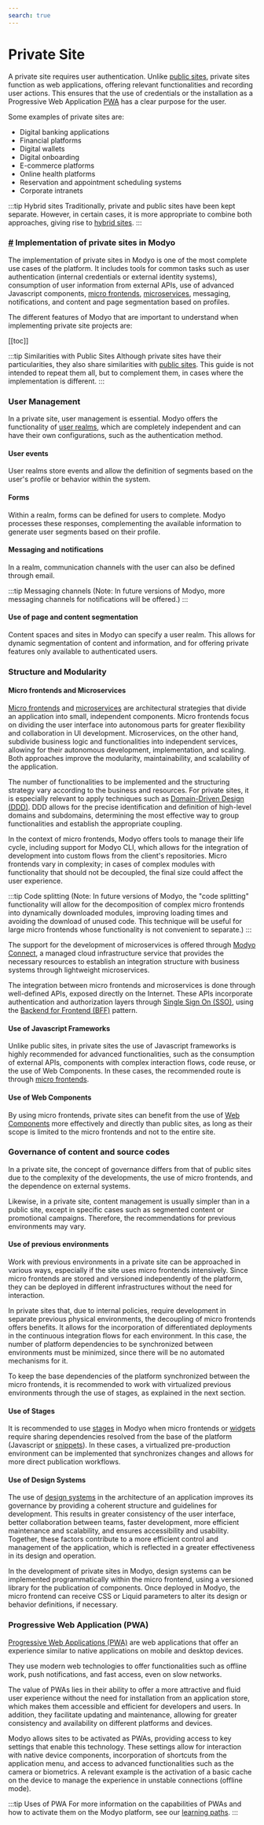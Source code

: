 ```yaml
---
search: true
---
```


# Private Site
A private site requires user authentication. Unlike [public sites](/en/architecture/patterns/public-site), private sites function as web applications, offering relevant functionalities and recording user actions. This ensures that the use of credentials or the installation as a Progressive Web Application [PWA](/en/architecture/patterns/pwa) has a clear purpose for the user.

Some examples of private sites are:
- Digital banking applications
- Financial platforms
- Digital wallets
- Digital onboarding
- E-commerce platforms
- Online health platforms
- Reservation and appointment scheduling systems
- Corporate intranets

:::tip Hybrid sites
Traditionally, private and public sites have been kept separate. However, in certain cases, it is more appropriate to combine both approaches, giving rise to [hybrid sites](/en/architecture/patterns/hybrid-site).
:::

<!-- Hack to avoid this title to be displayed in the TOC element -->
<h3><a href="#implementacion-de-sitios-privados-en-modyo">#</a> Implementation of private sites in Modyo</h3>

The implementation of private sites in Modyo is one of the most complete use cases of the platform. It includes tools for common tasks such as user authentication (internal credentials or external identity systems), consumption of user information from external APIs, use of advanced Javascript components, [micro frontends](/en/architecture/patterns/micro-frontend), [microservices](/en/architecture/patterns/microservice), messaging, notifications, and content and page segmentation based on profiles.

The different features of Modyo that are important to understand when implementing private site projects are:

[[toc]]

:::tip Similarities with Public Sites
Although private sites have their particularities, they also share similarities with [public sites](/en/architecture/patterns/public-site). This guide is not intended to repeat them all, but to complement them, in cases where the implementation is different.
:::


### User Management
In a private site, user management is essential. Modyo offers the functionality of [user realms](/en/platform/customers/overview), which are completely independent and can have their own configurations, such as the authentication method.

#### User events
User realms store events and allow the definition of segments based on the user's profile or behavior within the system.

#### Forms
Within a realm, forms can be defined for users to complete. Modyo processes these responses, complementing the available information to generate user segments based on their profile.

#### Messaging and notifications
In a realm, communication channels with the user can also be defined through email.

:::tip Messaging channels
(Note: In future versions of Modyo, more messaging channels for notifications will be offered.)
:::

#### Use of page and content segmentation
Content spaces and sites in Modyo can specify a user realm. This allows for dynamic segmentation of content and information, and for offering private features only available to authenticated users.


### Structure and Modularity

#### Micro frontends and Microservices
[Micro frontends](/en/architecture/patterns/micro-frontend) and [microservices](/en/architecture/patterns/microservice) are architectural strategies that divide an application into small, independent components. Micro frontends focus on dividing the user interface into autonomous parts for greater flexibility and collaboration in UI development. Microservices, on the other hand, subdivide business logic and functionalities into independent services, allowing for their autonomous development, implementation, and scaling. Both approaches improve the modularity, maintainability, and scalability of the application.

The number of functionalities to be implemented and the structuring strategy vary according to the business and resources. For private sites, it is especially relevant to apply techniques such as [Domain-Driven Design (DDD)](/en/architecture/patterns/ddd). DDD allows for the precise identification and definition of high-level domains and subdomains, determining the most effective way to group functionalities and establish the appropriate coupling.

In the context of micro frontends, Modyo offers tools to manage their life cycle, including support for Modyo CLI, which allows for the integration of development into custom flows from the client's repositories. Micro frontends vary in complexity; in cases of complex modules with functionality that should not be decoupled, the final size could affect the user experience.

:::tip Code splitting
(Note: In future versions of Modyo, the "code splitting" functionality will allow for the decomposition of complex micro frontends into dynamically downloaded modules, improving loading times and avoiding the download of unused code. This technique will be useful for large micro frontends whose functionality is not convenient to separate.)
:::

The support for the development of microservices is offered through [Modyo Connect](/en/connect), a managed cloud infrastructure service that provides the necessary resources to establish an integration structure with business systems through lightweight microservices.

The integration between micro frontends and microservices is done through well-defined APIs, exposed directly on the Internet. These APIs incorporate authentication and authorization layers through [Single Sign On (SSO)](/en/architecture/patterns/sso), using the [Backend for Frontend (BFF)](/en/architecture/patterns/bff) pattern.


#### Use of Javascript Frameworks
Unlike public sites, in private sites the use of Javascript frameworks is highly recommended for advanced functionalities, such as the consumption of external APIs, components with complex interaction flows, code reuse, or the use of Web Components. In these cases, the recommended route is through [micro frontends](/en/architecture/patterns/micro-frontend).

#### Use of Web Components
By using micro frontends, private sites can benefit from the use of [Web Components](/en/architecture/patterns/web-components) more effectively and directly than public sites, as long as their scope is limited to the micro frontends and not to the entire site.


### Governance of content and source codes
In a private site, the concept of governance differs from that of public sites due to the complexity of the developments, the use of micro frontends, and the dependence on external systems.

Likewise, in a private site, content management is usually simpler than in a public site, except in specific cases such as segmented content or promotional campaigns. Therefore, the recommendations for previous environments may vary.

#### Use of previous environments
Work with previous environments in a private site can be approached in various ways, especially if the site uses micro frontends intensively. Since micro frontends are stored and versioned independently of the platform, they can be deployed in different infrastructures without the need for interaction.

In private sites that, due to internal policies, require development in separate previous physical environments, the decoupling of micro frontends offers benefits. It allows for the incorporation of differentiated deployments in the continuous integration flows for each environment. In this case, the number of platform dependencies to be synchronized between environments must be minimized, since there will be no automated mechanisms for it.

To keep the base dependencies of the platform synchronized between the micro frontends, it is recommended to work with virtualized previous environments through the use of stages, as explained in the next section.

#### Use of Stages
It is recommended to use [stages](/en/platform/channels/sites.md#stages) in Modyo when micro frontends or [widgets](/en/platform/channels/widgets) require sharing dependencies resolved from the base of the platform (Javascript or [snippets](/en/platform/channels/templates.md#snippets)). In these cases, a virtualized pre-production environment can be implemented that synchronizes changes and allows for more direct publication workflows.

#### Use of Design Systems
The use of [design systems](/en/architecture/patterns/design-system) in the architecture of an application improves its governance by providing a coherent structure and guidelines for development. This results in greater consistency of the user interface, better collaboration between teams, faster development, more efficient maintenance and scalability, and ensures accessibility and usability. Together, these factors contribute to a more efficient control and management of the application, which is reflected in a greater effectiveness in its design and operation.

In the development of private sites in Modyo, design systems can be implemented programmatically within the micro frontend, using a versioned library for the publication of components. Once deployed in Modyo, the micro frontend can receive CSS or Liquid parameters to alter its design or behavior definitions, if necessary.


### Progressive Web Application (PWA)
[Progressive Web Applications (PWA)](/en/architecture/patterns/pwa) are web applications that offer an experience similar to native applications on mobile and desktop devices.

They use modern web technologies to offer functionalities such as offline work, push notifications, and fast access, even on slow networks.

The value of PWAs lies in their ability to offer a more attractive and fluid user experience without the need for installation from an application store, which makes them accessible and efficient for developers and users. In addition, they facilitate updating and maintenance, allowing for greater consistency and availability on different platforms and devices.

Modyo allows sites to be activated as PWAs, providing access to key settings that enable this technology. These settings allow for interaction with native device components, incorporation of shortcuts from the application menu, and access to advanced functionalities such as the camera or biometrics. A relevant example is the activation of a basic cache on the device to manage the experience in unstable connections (offline mode).

:::tip Uses of PWA
For more information on the capabilities of PWAs and how to activate them on the Modyo platform, see our [learning paths](https://help.modyo.com).
:::